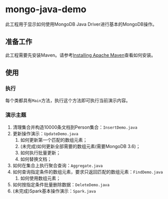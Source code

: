# mongo-java-demo
此工程用于显示如何使用MongoDB Java Driver进行基本的MongoDB操作。

## 准备工作
此工程需要先安装Maven。请参考[Installing Apache Maven](https://maven.apache.org/install.html)查看如何安装。

## 使用

### 执行
每个类都具有`Main`方法，执行这个方法即可执行当前演示内容。

### 演示主题
1. 清理集合并构造10000条文档到Person集合：`InsertDemo.java`
1. 更新操作演示：`UpdateDemo.java`
    1. 如何更新第一个匹配的数组元素；
    1. (未完成)如何更新全部需要的数组元素(需要MongoDB 3.6)；
    1. 如何执行批量更新；
    1. 如何替换文档；
1. 如何在集合上执行聚合查询：`Aggregate.java`
1. 如何查询指定条件的数组元素，要求只返回匹配的数组元素：`FindDemo.java`
    1. 如何使用数组元素；
1. 如何按指定条件批量删除数据：`DeleteDemo.java`
1. (未完成)Spark基本操作演示：`Spark.java`
